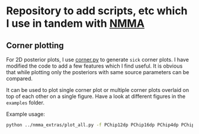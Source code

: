 # Repository to add scripts, etc which I use in tandem with [NMMA](https://github.com/nuclear-multimessenger-astronomy/nmma)

## Corner plotting
For 2D posterior plots, I use [corner.py](https://corner.readthedocs.io/en/latest/) to generate `sick` corner plots. I have modified the code to add a few features which I find useful. It is obvious that while plotting only the posteriors with same source parameters can be compared.

It can be used to plot single corner plot or multiple corner plots overlaid on top of each other on a single figure. Have a look at different figures in the `examples` folder.

Example usage:
```bash
python ../nmma_extras/plot_all.py -f PChip12dp PChip16dp PChip4dp PChip12dp PChip16dp PChip4dp -p AT2017gfo_ind.prior -o multiple --ext pdf
```